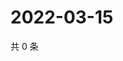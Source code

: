 # 2022-03-15

共 0 条

<!-- BEGIN WEIBO -->
<!-- 最后更新时间 Tue Mar 15 2022 04:16:07 GMT+0800 (China Standard Time) -->

<!-- END WEIBO -->
